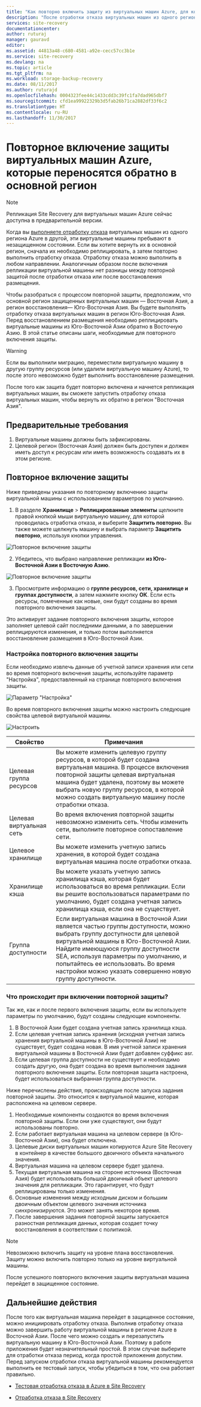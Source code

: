```yaml
---
title: "Как повторно включить защиту из виртуальных машин Azure, для которых была выполнена отработка отказа, обратно в основной регион Azure | Документация Майкрософт"
description: "После отработки отказа виртуальных машин из одного региона Azure в другой вы можете использовать Azure Site Recovery для защиты компьютеров в обратном направлении. Узнайте, как повторно включить защиту перед повторным выполнением отработки отказа."
services: site-recovery
documentationcenter: 
author: ruturaj
manager: gauravd
editor: 
ms.assetid: 44813a48-c680-4581-a92e-cecc57cc3b1e
ms.service: site-recovery
ms.devlang: na
ms.topic: article
ms.tgt_pltfrm: na
ms.workload: storage-backup-recovery
ms.date: 08/11/2017
ms.author: ruturajd
ms.openlocfilehash: 0004323fee44c1433cdd3c39fc1fa7dad965dbf7
ms.sourcegitcommit: cfd1ea99922329b3d5fab26b71ca2882df33f6c2
ms.translationtype: HT
ms.contentlocale: ru-RU
ms.lasthandoff: 11/30/2017
---
```

# <a name="reprotect-azure-vms-back-to-the-primary-region"></a>Повторное включение защиты виртуальных машин Azure, которые переносятся обратно в основной регион



>[!NOTE]
>
> Репликация Site Recovery для виртуальных машин Azure сейчас доступна в предварительной версии.


Когда вы [выполняете отработку отказа](../site-recovery-failover.md) виртуальных машин из одного региона Azure в другой, эти виртуальные машины пребывают в незащищенном состоянии. Если вы хотите вернуть их в основной регион, сначала их необходимо реплицировать, а затем повторно выполнить отработку отказа. Отработку отказа можно выполнить в любом направлении. Аналогичным образом после включения репликации виртуальной машины нет разницы между повторной защитой после отработки отказа или после восстановления размещения.

Чтобы разобраться с процессом повторной защиты, предположим, что основной регион защищенных виртуальных машин — Восточная Азия, а регион восстановления— Юго-Восточная Азия. Вы будете выполнять отработку отказа виртуальных машин в регион Юго-Восточная Азия. Перед восстановлением размещения необходимо реплицировать виртуальные машины из Юго-Восточной Азии обратно в Восточную Азию. В этой статье описаны шаги, необходимые для повторного включения защиты.

> [!WARNING]
> Если вы выполнили миграцию, переместили виртуальную машину в другую группу ресурсов (или удалили виртуальную машину Azure), то после этого невозможно будет выполнить восстановление размещения.

После того как защита будет повторно включена и начнется репликация виртуальных машин, вы сможете запустить отработку отказа виртуальных машин, чтобы вернуть их обратно в регион "Восточная Азия".

## <a name="prerequisites"></a>Предварительные требования
1. Виртуальные машины должны быть зафиксированы.
2. Целевой регион (Восточная Азия) должен быть доступен и должен иметь доступ к ресурсам или иметь возможность создавать их в этом регионе.

## <a name="reprotect"></a>Повторное включение защиты

Ниже приведены указания по повторному включению защиты виртуальной машины с использованием параметров по умолчанию.

1. В разделе **Хранилище** > **Реплицированные элементы** щелкните правой кнопкой мыши виртуальную машину, для которой проводилась отработка отказа, и выберите **Защитить повторно**. Вы также можете щелкнуть машину и выбрать параметр **Защитить повторно**, используя кнопки управления.

  ![Повторное включение защиты](./media/site-recovery-how-to-reprotect-azure-to-azure/reprotect.png)

2. Убедитесь, что выбрано направление репликации **из Юго-Восточной Азии в Восточную Азию**.

  ![Повторное включение защиты](./media/site-recovery-how-to-reprotect-azure-to-azure/reprotectblade.png)

3. Просмотрите информацию о **группе ресурсов, сети, хранилище и группах доступности**, а затем нажмите кнопку **ОК**. Если есть ресурсы, помеченные как новые, они будут созданы во время повторного включения защиты.

Это активирует задание повторного включения защиты, которое заполняет целевой сайт последними данными, а по завершении реплицируются изменения, и только потом выполняется восстановление размещения в Юго-Восточной Азии.

### <a name="reprotect-customization"></a>Настройка повторного включения защиты
Если необходимо извлечь данные об учетной записи хранения или сети во время повторного включения защиты, используйте параметр "Настройка", предоставленный на странице повторного включения защиты.

![Параметр "Настройка"](./media/site-recovery-how-to-reprotect-azure-to-azure/customize.png)

Во время повторного включения защиты можно настроить следующие свойства целевой виртуальной машины.

![Настроить](./media/site-recovery-how-to-reprotect-azure-to-azure/customizeblade.png)

|Свойство |Примечания  |
|---------|---------|
|Целевая группа ресурсов     | Вы можете изменить целевую группу ресурсов, в которой будет создана виртуальная машина. В процессе включения повторной защиты целевая виртуальная машина будет удалена, поэтому вы можете выбрать новую группу ресурсов, в которой можно создать виртуальную машину после отработки отказа.         |
|Целевая виртуальная сеть     | Во время включения повторной защиты невозможно изменить сеть. Чтобы изменить сети, выполните повторное сопоставление сети.         |
|Целевое хранилище     | Вы можете изменить учетную запись хранения, в которой будет создана виртуальная машина после отработки отказа.         |
|Хранилище кэша     | Вы можете указать учетную запись хранилища кэша, которая будет использоваться во время репликации. Если вы решите воспользоваться параметрами по умолчанию, будет создана учетная запись хранилища кэша, если она не существует.         |
|Группа доступности     |Если виртуальная машина в Восточной Азии является частью группы доступности, можно выбрать группу доступности для целевой виртуальной машины в Юго-Восточной Азии. Найдите имеющуюся группу доступности SEA, используя параметры по умолчанию, и попытайтесь ее использовать. Во время настройки можно указать совершенно новую группу доступности.         |


### <a name="what-happens-during-reprotect"></a>Что происходит при включении повторной защиты?

Так же, как и после первого включения защиты, если вы используете параметры по умолчанию, будут созданы следующие компоненты.
1. В Восточной Азии будет создана учетная запись хранилища кэша.
2. Если целевая учетная запись хранения (исходная учетная запись хранения виртуальной машины в Юго-Восточной Азии) не существует, будет создана новая. В имя учетной записи хранения виртуальной машины в Восточной Азии будет добавлен суффикс asr.
3. Если целевая группа доступности не существует и необходимо создать другую, она будет создана во время выполнения задания повторного включения защиты. Если повторная защита настроена, будет использоваться выбранная группа доступности.


Ниже перечислены действия, происходящие после запуска задания повторной защиты. Это относится к виртуальной машине, которая расположена на целевом сервере.

1. Необходимые компоненты создаются во время включения повторной защиты. Если они уже существуют, они будут использованы повторно.
2. Если работает виртуальная машина на целевом сервере (в Юго-Восточной Азии), она будет отключена.
3. Целевые диски виртуальных машин копируются Azure Site Recovery в контейнер в качестве большого двоичного объекта начального значения.
4. Виртуальная машина на целевом сервере будет удалена.
5. Текущая виртуальная машина на стороне источника (Восточная Азия) будет использовать большой двоичный объект целевого значения для репликации. Это гарантирует, что будут реплицированы только изменения.
6. Основные изменения между исходным диском и большим двоичным объектом целевого значения источника синхронизируются. Это может занять некоторое время.
7. После завершения задания повторной защиты запускается разностная репликация данных, которая создает точку восстановления в соответствии с политикой.

> [!NOTE]
> Невозможно включить защиту на уровне плана восстановления. Защиту можно включить повторно только на уровне виртуальной машины.

После успешного повторного включения защиты виртуальная машина перейдет в защищенное состояние.

## <a name="next-steps"></a>Дальнейшие действия

После того как виртуальная машина перейдет в защищенное состояние, можно инициировать отработку отказа. Выполнив отработку отказа можно завершить работу виртуальной машины в регионе Azure в Восточной Азии. После чего можно создать и перезапустить виртуальную машину в Юго-Восточной Азии. Поэтому в работе приложения будет незначительный простой. В этом случае выберите для отработки отказа период, когда простой приложения допустим. Перед запуском отработки отказа виртуальной машины рекомендуется выполнить ее тестовый запуск, чтобы убедиться в том, что она работает правильно.

-   [Тестовая отработка отказа в Azure в Site Recovery](../site-recovery-test-failover-to-azure.md)

-   [Отработка отказа в Site Recovery](../site-recovery-failover.md)
